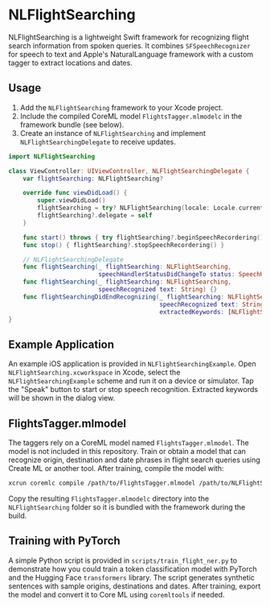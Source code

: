 # NLFlightSearching

NLFlightSearching is a lightweight Swift framework for recognizing flight search information from spoken queries. It combines `SFSpeechRecognizer` for speech to text and Apple's NaturalLanguage framework with a custom tagger to extract locations and dates.

## Usage

1. Add the `NLFlightSearching` framework to your Xcode project.
2. Include the compiled CoreML model `FlightsTagger.mlmodelc` in the framework bundle (see below).
3. Create an instance of `NLFlightSearching` and implement `NLFlightSearchingDelegate` to receive updates.

```swift
import NLFlightSearching

class ViewController: UIViewController, NLFlightSearchingDelegate {
    var flightSearching: NLFlightSearching?

    override func viewDidLoad() {
        super.viewDidLoad()
        flightSearching = try? NLFlightSearching(locale: Locale.current)
        flightSearching?.delegate = self
    }

    func start() throws { try flightSearching?.beginSpeechRecordering() }
    func stop() { flightSearching?.stopSpeechRecordering() }

    // NLFlightSearchingDelegate
    func flightSearching(_ flightSearching: NLFlightSearching,
                         speechHandlerStatusDidChangeTo status: SpeechHandlerStatus) {}
    func flightSearching(_ flightSearching: NLFlightSearching,
                         speechRecognized text: String) {}
    func flightSearchingDidEndRecognizing(_ flightSearching: NLFlightSearching,
                                          speechRecognized text: String,
                                          extractedKeywords: [NLFlightSearchingTag:[String]]) {}
}
```

## Example Application

An example iOS application is provided in `NLFlightSearchingExample`. Open
`NLFlightSearching.xcworkspace` in Xcode, select the
`NLFlightSearchingExample` scheme and run it on a device or simulator. Tap the
"Speak" button to start or stop speech recognition. Extracted keywords will be
shown in the dialog view.

## FlightsTagger.mlmodel

The taggers rely on a CoreML model named `FlightsTagger.mlmodel`. The model is
not included in this repository. Train or obtain a model that can recognize
origin, destination and date phrases in flight search queries using Create ML or
another tool. After training, compile the model with:

```bash
xcrun coremlc compile /path/to/FlightsTagger.mlmodel /path/to/NLFlightSearching
```

Copy the resulting `FlightsTagger.mlmodelc` directory into the
`NLFlightSearching` folder so it is bundled with the framework during the
build.

## Training with PyTorch

A simple Python script is provided in `scripts/train_flight_ner.py` to demonstrate how you could train a token classification model with PyTorch and the Hugging Face `transformers` library. The script generates synthetic sentences with sample origins, destinations and dates. After training, export the model and convert it to Core ML using `coremltools` if needed.

